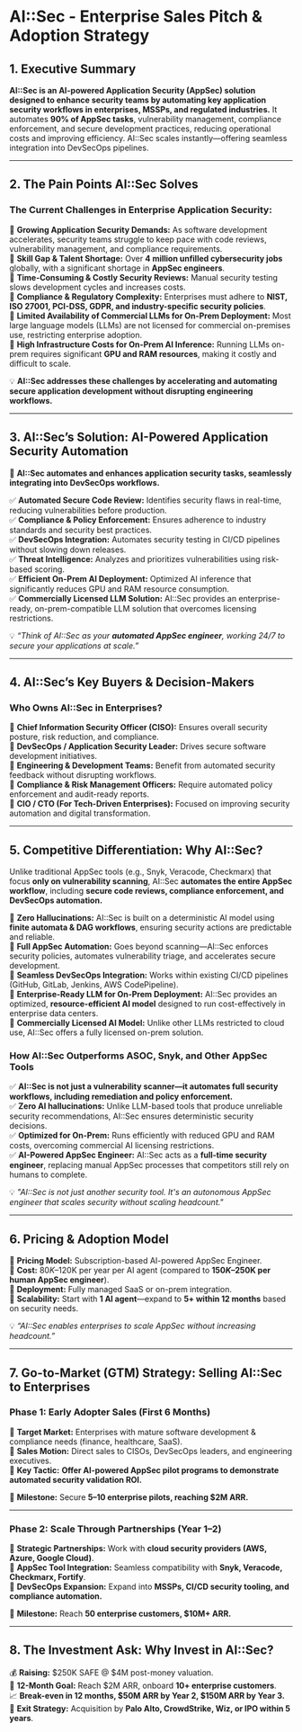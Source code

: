 # **AI::Sec - Enterprise Sales Pitch & Adoption Strategy**

## **1. Executive Summary**  
**AI::Sec is an AI-powered Application Security (AppSec) solution designed to enhance security teams by automating key application security workflows in enterprises, MSSPs, and regulated industries.** It automates **90% of AppSec tasks**, vulnerability management, compliance enforcement, and secure development practices, reducing operational costs and improving efficiency. AI::Sec scales instantly—offering seamless integration into DevSecOps pipelines.

---

## **2. The Pain Points AI::Sec Solves**  
### **The Current Challenges in Enterprise Application Security:**  
🔴 **Growing Application Security Demands:** As software development accelerates, security teams struggle to keep pace with code reviews, vulnerability management, and compliance requirements.  
🔴 **Skill Gap & Talent Shortage:** Over **4 million unfilled cybersecurity jobs** globally, with a significant shortage in **AppSec engineers**.  
🔴 **Time-Consuming & Costly Security Reviews:** Manual security testing slows development cycles and increases costs.  
🔴 **Compliance & Regulatory Complexity:** Enterprises must adhere to **NIST, ISO 27001, PCI-DSS, GDPR, and industry-specific security policies**.  
🔴 **Limited Availability of Commercial LLMs for On-Prem Deployment:** Most large language models (LLMs) are not licensed for commercial on-premises use, restricting enterprise adoption.  
🔴 **High Infrastructure Costs for On-Prem AI Inference:** Running LLMs on-prem requires significant **GPU and RAM resources**, making it costly and difficult to scale.  

💡 **AI::Sec addresses these challenges by accelerating and automating secure application development without disrupting engineering workflows.**

---

## **3. AI::Sec’s Solution: AI-Powered Application Security Automation**  
🚀 **AI::Sec automates and enhances application security tasks, seamlessly integrating into DevSecOps workflows.**

✅ **Automated Secure Code Review:** Identifies security flaws in real-time, reducing vulnerabilities before production.  
✅ **Compliance & Policy Enforcement:** Ensures adherence to industry standards and security best practices.  
✅ **DevSecOps Integration:** Automates security testing in CI/CD pipelines without slowing down releases.  
✅ **Threat Intelligence:** Analyzes and prioritizes vulnerabilities using risk-based scoring.  
✅ **Efficient On-Prem AI Deployment:** Optimized AI inference that significantly reduces GPU and RAM resource consumption.  
✅ **Commercially Licensed LLM Solution:** AI::Sec provides an enterprise-ready, on-prem-compatible LLM solution that overcomes licensing restrictions.  

💡 *“Think of AI::Sec as your **automated AppSec engineer**, working 24/7 to secure your applications at scale.”*

---

## **4. AI::Sec’s Key Buyers & Decision-Makers**  
### **Who Owns AI::Sec in Enterprises?**  
📌 **Chief Information Security Officer (CISO):** Ensures overall security posture, risk reduction, and compliance.  
📌 **DevSecOps / Application Security Leader:** Drives secure software development initiatives.  
📌 **Engineering & Development Teams:** Benefit from automated security feedback without disrupting workflows.  
📌 **Compliance & Risk Management Officers:** Require automated policy enforcement and audit-ready reports.  
📌 **CIO / CTO (For Tech-Driven Enterprises):** Focused on improving security automation and digital transformation.  

---

## **5. Competitive Differentiation: Why AI::Sec?**  
Unlike traditional AppSec tools (e.g., Snyk, Veracode, Checkmarx) that focus **only on vulnerability scanning**, AI::Sec **automates the entire AppSec workflow**, including **secure code reviews, compliance enforcement, and DevSecOps automation.**

📌 **Zero Hallucinations:** AI::Sec is built on a deterministic AI model using **finite automata & DAG workflows**, ensuring security actions are predictable and reliable.  
📌 **Full AppSec Automation:** Goes beyond scanning—AI::Sec enforces security policies, automates vulnerability triage, and accelerates secure development.  
📌 **Seamless DevSecOps Integration:** Works within existing CI/CD pipelines (GitHub, GitLab, Jenkins, AWS CodePipeline).  
📌 **Enterprise-Ready LLM for On-Prem Deployment:** AI::Sec provides an optimized, **resource-efficient AI model** designed to run cost-effectively in enterprise data centers.  
📌 **Commercially Licensed AI Model:** Unlike other LLMs restricted to cloud use, AI::Sec offers a fully licensed on-prem solution.  

### **How AI::Sec Outperforms ASOC, Snyk, and Other AppSec Tools**  
✅ **AI::Sec is not just a vulnerability scanner—it automates full security workflows, including remediation and policy enforcement.**  
✅ **Zero AI hallucinations:** Unlike LLM-based tools that produce unreliable security recommendations, AI::Sec ensures deterministic security decisions.  
✅ **Optimized for On-Prem:** Runs efficiently with reduced GPU and RAM costs, overcoming commercial AI licensing restrictions.  
✅ **AI-Powered AppSec Engineer:** AI::Sec acts as a **full-time security engineer**, replacing manual AppSec processes that competitors still rely on humans to complete.  

💡 *"AI::Sec is not just another security tool. It's an autonomous AppSec engineer that scales security without scaling headcount."*

---

## **6. Pricing & Adoption Model**  
📌 **Pricing Model:** Subscription-based AI-powered AppSec Engineer.  
📌 **Cost:** $80K–$120K per year per AI agent (compared to **$150K–$250K per human AppSec engineer**).  
📌 **Deployment:** Fully managed SaaS or on-prem integration.  
📌 **Scalability:** Start with **1 AI agent**—expand to **5+ within 12 months** based on security needs.  

💡 *“AI::Sec enables enterprises to scale AppSec without increasing headcount.”*

---

## **7. Go-to-Market (GTM) Strategy: Selling AI::Sec to Enterprises**  
### **Phase 1: Early Adopter Sales (First 6 Months)**  
🎯 **Target Market:** Enterprises with mature software development & compliance needs (finance, healthcare, SaaS).  
🎯 **Sales Motion:** Direct sales to CISOs, DevSecOps leaders, and engineering executives.  
🎯 **Key Tactic:** **Offer AI-powered AppSec pilot programs to demonstrate automated security validation ROI.**

🔹 **Milestone:** Secure **5–10 enterprise pilots, reaching $2M ARR.**

---

### **Phase 2: Scale Through Partnerships (Year 1–2)**  
📌 **Strategic Partnerships:** Work with **cloud security providers (AWS, Azure, Google Cloud)**.  
📌 **AppSec Tool Integration:** Seamless compatibility with **Snyk, Veracode, Checkmarx, Fortify**.  
📌 **DevSecOps Expansion:** Expand into **MSSPs, CI/CD security tooling, and compliance automation.**

🔹 **Milestone:** Reach **50 enterprise customers, $10M+ ARR.**

---

## **8. The Investment Ask: Why Invest in AI::Sec?**  
💰 **Raising:** $250K SAFE @ $4M post-money valuation.  
🎯 **12-Month Goal:** Reach $2M ARR, onboard **10+ enterprise customers**.  
📈 **Break-even in 12 months, $50M ARR by Year 2, $150M ARR by Year 3.**  
📌 **Exit Strategy:** Acquisition by **Palo Alto, CrowdStrike, Wiz, or IPO within 5 years**.  